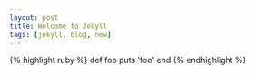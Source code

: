 ```yaml
---
layout: post
title: Welcome to Jekyll
tags: [jekyll, blog, new]
---
```


{% highlight ruby %}
def foo
    puts 'foo'
end
{% endhighlight %}
